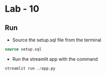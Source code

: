 # Lab - 10

## Run

- Source the setup.sql file from the terminal

```sql
source setup.sql
```

- Run the streamlit app with the command

```py
streamlit run ./app.py
```
